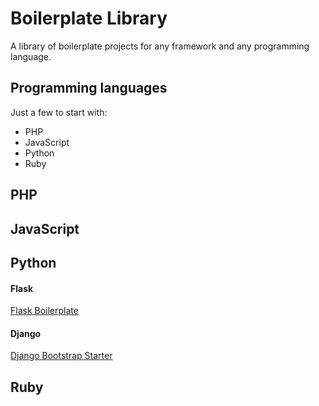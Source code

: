 # Boilerplate Library

A library of boilerplate projects for any framework and any programming language.

## Programming languages

Just a few to start with:

- PHP
- JavaScript
- Python
- Ruby

## PHP

## JavaScript

## Python

#### Flask

[Flask Boilerplate](https://github.com/mjhea0/flask-boilerplate)

#### Django

[Django Bootstrap Starter](https://github.com/sammla/django-bootstrap-starter)

## Ruby
